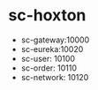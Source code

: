 # sc-hoxton

- sc-gateway:10000
- sc-eureka:10020
- sc-user: 10100
- sc-order: 10110
- sc-network: 10120